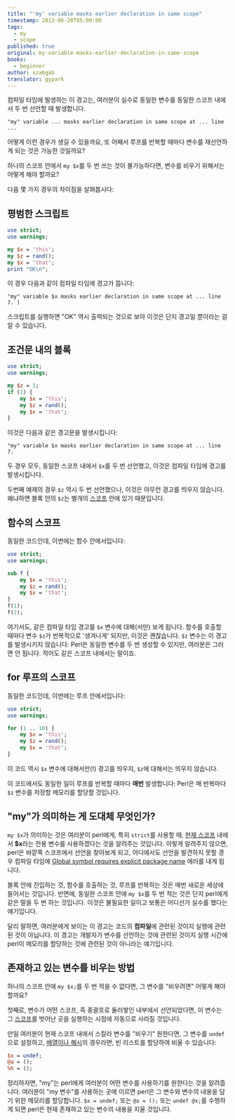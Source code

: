 ```yaml
---
title: "'my' variable masks earlier declaration in same scope"
timestamp: 2013-06-20T05:00:00
tags:
  - my
  - scope
published: true
original: my-variable-masks-earlier-declaration-in-same-scope
books:
  - beginner
author: szabgab
translator: gypark
---
```



컴파일 타임에 발생하는 이 경고는, 여러분이 실수로 동일한 변수를 동일한 스코프 내에서
두 번 선언할 때 발생합니다.

```
"my" variable ... masks earlier declaration in same scope at ... line ...
```

어떻게 이런 경우가 생길 수 있을까요, 또 어째서 루프를 반복할 때마다 변수를 재선언하게 되는 것은
가능한 것일까요?

하나의 스코프 안에서 `my $x`를 두 번 쓰는 것이 불가능하다면, 변수를 비우기 위해서는
어떻게 해야 할까요?


다음 몇 가지 경우의 차이점을 살펴봅시다:

## 평범한 스크립트

```perl
use strict;
use warnings;

my $x = 'this';
my $z = rand();
my $x = 'that';
print "OK\n";
```

이 경우 다음과 같이 컴파일 타임에 경고가 뜹니다:

```
"my" variable $x masks earlier declaration in same scope at ... line 7. )
```

스크립트를 실행하면 "OK" 역시 출력되는 것으로 보아 이것은 단지 경고일 뿐이라는 걸 알 수 있습니다.

## 조건문 내의 블록

```perl
use strict;
use warnings;

my $z = 1;
if (1) {
    my $x = 'this';
    my $z = rand();
    my $x = 'that';
}
```

이것은 다음과 같은 경고문을 발생시킵니다:

```
"my" variable $x masks earlier declaration in same scope at ... line 7.
```

두 경우 모두, 동일한 스코프 내에서 `$x`를 두 번 선언했고, 이것은
컴파일 타임에 경고를 발생시킵니다.

두번째 예제의 경우 `$z` 역시 두 번 선언했으나, 이것은 아무런 경고를 띄우지 않습니다.
왜냐하면 블록 안의 `$z`는 별개의 [스코프](/scope-of-variables-in-perl)
안에 있기 때문입니다.

## 함수의 스코프

동일한 코드인데, 이번에는 함수 안에서입니다:

```perl
use strict;
use warnings;

sub f {
    my $x = 'this';
    my $z = rand();
    my $x = 'that';
}
f(1);
f(2);
```

여기서도, 같은 컴파일 타임 경고를 `$x` 변수에 대해(서만) 보게 됩니다.
함수를 호출할 때마다 변수 `$z`가 반복적으로 '생겨나게' 되지만, 이것은 괜찮습니다.
`$z` 변수는 이 경고를 발생시키지 않습니다: Perl은 동일한 변수를 두 번 생성할 수
있지만, 여러분은 그러면 안 됩니다. 적어도 같은 스코프 내에서는 말이죠.

## for 루프의 스코프

동일한 코드인데, 이번에는 루프 안에서입니다:

```perl
use strict;
use warnings;

for (1 .. 10) {
    my $x = 'this';
    my $z = rand();
    my $x = 'that';
}
```

이 코드 역시 `$x` 변수에 대해서만(!) 경고를 띄우지, `$z`에 대해서는
띄우지 않습니다.

이 코드에서도 동일한 일이 루프를 반복할 때마다 <b>매번</b> 발생합니다:
Perl은 매 반복마다 `$z` 변수를 저장할 메모리를 할당할 것입니다.

## "my"가 의미하는 게 도대체 무엇인가?

`my $x`가 의미하는 것은 여러분이 perl에게, 특히 `strict`를 사용할 때,
[현재 스코프](/scope-of-variables-in-perl) 내에서 <b>$x</b>라는 전용 변수를
사용하겠다는 것을 알려주는 것입니다.
이렇게 알려주지 않으면, perl은 바깥쪽 스코프에서 선언을 찾아보게 되고, 어디에서도 선언을
발견하지 못할 경우 컴파일 타임에
[Global symbol requires explicit package name](/global-symbol-requires-explicit-package-name)
에러를 내게 됩니다.

블록 안에 진입하는 것, 함수를 호출하는 것, 루프를 반복하는 것은 매번 새로운 세상에 들어서는
것입니다. 반면에, 동일한 스코프 안에 `my $x`를 두 번 적는 것은 단지 perl에게 같은 말을
두 번 하는 것입니다. 이것은 불필요한 일이고 보통은 어디선가 실수를 했다는 얘기입니다.

달리 말하면, 여러분에게 보이는 이 경고는 코드의 <b>컴파일</b>에 관련된 것이지 실행에 관련된
것이 아닙니다. 이 경고는 개발자가 변수를 선언하는 것에 관련된 것이지 실행 시간에 perl이
메모리를 할당하는 것에 관련된 것이 아니라는 얘기입니다.

## 존재하고 있는 변수를 비우는 방법

하나의 스코프 안에 `my $x;`를 두 번 적을 수 없다면, 그 변수를 "비우려면" 어떻게 해야 할까요?

첫째로, 변수가 어떤 스코프, 즉 중괄호로 둘러쌓인 내부에서 선언되었다면, 이 변수는 그
[스코프](/scope-of-variables-in-perl)를 벗어난 곳을 실행하는 시점에 자동으로
사라질 것입니다.

만일 여러분이 현재 스코프 내에서 스칼라 변수를 "비우기" 원한다면, 그 변수를 `undef`으로
설정하고, [배열이나 해시](/undef-on-perl-arrays-and-hashes)의 경우라면, 빈 리스트를
할당하여 비울 수 있습니다:

```perl
$x = undef;
@a = ();
%h = ();
```

정리하자면, "my"는 perl에게 여러분이 어떤 변수를 사용하기를 원한다는 것을 알려줍니다.
여러분이 "my 변수"를 사용하는 곳에 이르면 perl은 그 변수와 변수의 내용을 담기 위한 메모리를
할당합니다. 
`$x = undef;` 또는 `@x = ();` 또는 `undef @x;`를 수행하게 되면
perl은 현재 존재하고 있는 변수의 내용을 지울 것입니다.


